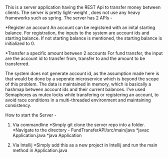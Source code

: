 This is a server application having the REST Api to transfer money between clients.
The server is pretty light-weight , does not use any heavy frameworks such as spring.
The server has 2 APIs - 

*Register an account
An account can be registsred with an inital starting balance. 
For registration, the inputs to the system are account ids and starting balance.
If not starting balance is mentioned, the starting balance is initialized to 0.

*Transfer a specific amount between 2 accounts
For fund transfer, the input are the account id to transfer from, transfer to and the amount to be transferred.

The system does not generate account id, as the assumption made here is that would be done by a seperate 
microservice which is beyond the scope of this problem.
The data is maintained in memory, which is basically a hashmap between account ids and their current 
balances.
I've used Semaphores as mutex locks while transfering or registering an account, to avoid 
race conditions in a multi-threaded environment and maintaining consistency.

How to start the Server - 
1. Via commandline
	*Simply git clone the server repo into a folder.
	*Navigate to the directory - FundTransferAPI/src/main/java
	*javac Application.java
	*java Application

2. Via Intellij
	*Simply add this as a new project in Intellij and run the main method in Application.java

   